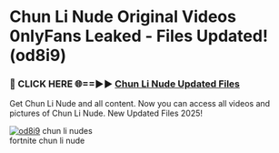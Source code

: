 # Chun Li Nude Original Videos 0nlyFans Leaked - Files Updated! (od8i9)

<h3>🔴 CLICK HERE 🌐==►► <a href="https://tinyurl.com/yc6ubb5a" rel="nofollow">Chun Li Nude Updated Files</a></h3>

Get Chun Li Nude and all content. Now you can access all videos and pictures of Chun Li Nude. New Updated Files 2025!

[![od8i9](https://i.imgur.com/7eu0CRL.gif)](https://tinyurl.com/yc6ubb5a)
chun li nudes<br>
fortnite chun li nude